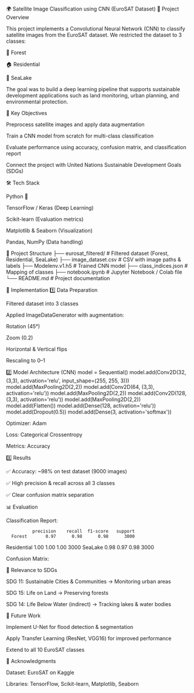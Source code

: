 🌍 Satellite Image Classification using CNN (EuroSAT Dataset)
📌 Project Overview

This project implements a Convolutional Neural Network (CNN) to classify satellite images from the EuroSAT dataset.
We restricted the dataset to 3 classes:

🌲 Forest

🏠 Residential

🌊 SeaLake

The goal was to build a deep learning pipeline that supports sustainable development applications such as land monitoring, urban planning, and environmental protection.

🎯 Key Objectives

Preprocess satellite images and apply data augmentation

Train a CNN model from scratch for multi-class classification

Evaluate performance using accuracy, confusion matrix, and classification report

Connect the project with United Nations Sustainable Development Goals (SDGs)

🛠️ Tech Stack

Python 🐍

TensorFlow / Keras (Deep Learning)

Scikit-learn (Evaluation metrics)

Matplotlib & Seaborn (Visualization)

Pandas, NumPy (Data handling)

📂 Project Structure
├── eurosat_filtered/        # Filtered dataset (Forest, Residential, SeaLake)
├── image_dataset.csv        # CSV with image paths & labels
├── Modelenv.v1.h5           # Trained CNN model
├── class_indices.json       # Mapping of classes
├── notebook.ipynb           # Jupyter Notebook / Colab file
└── README.md                # Project documentation

🚀 Implementation
1️⃣ Data Preparation

Filtered dataset into 3 classes

Applied ImageDataGenerator with augmentation:

Rotation (45°)

Zoom (0.2)

Horizontal & Vertical flips

Rescaling to 0–1

2️⃣ Model Architecture (CNN)
model = Sequential()
model.add(Conv2D(32, (3,3), activation='relu', input_shape=(255, 255, 3)))
model.add(MaxPooling2D(2,2))
model.add(Conv2D(64, (3,3), activation='relu'))
model.add(MaxPooling2D(2,2))
model.add(Conv2D(128, (3,3), activation='relu'))
model.add(MaxPooling2D(2,2))
model.add(Flatten())
model.add(Dense(128, activation='relu'))
model.add(Dropout(0.5))
model.add(Dense(3, activation='softmax'))


Optimizer: Adam

Loss: Categorical Crossentropy

Metrics: Accuracy

3️⃣ Results

✅ Accuracy: ~98% on test dataset (9000 images)

✅ High precision & recall across all 3 classes

✅ Clear confusion matrix separation

📊 Evaluation

Classification Report:

              precision    recall  f1-score   support
      Forest       0.97      0.98      0.98      3000
 Residential       1.00      1.00      1.00      3000
     SeaLake       0.98      0.97      0.98      3000


Confusion Matrix:


🌱 Relevance to SDGs

SDG 11: Sustainable Cities & Communities → Monitoring urban areas

SDG 15: Life on Land → Preserving forests

SDG 14: Life Below Water (indirect) → Tracking lakes & water bodies

🔮 Future Work

Implement U-Net for flood detection & segmentation

Apply Transfer Learning (ResNet, VGG16) for improved performance

Extend to all 10 EuroSAT classes

🙌 Acknowledgments

Dataset: EuroSAT on Kaggle

Libraries: TensorFlow, Scikit-learn, Matplotlib, Seaborn
